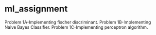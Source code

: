 # ml_assignment
Problem 1A-Implementing fischer discriminant. 
Problem 1B-Implementing Naive Bayes Classifier. 
Problem 1C-Implementing perceptron algorithm. 
